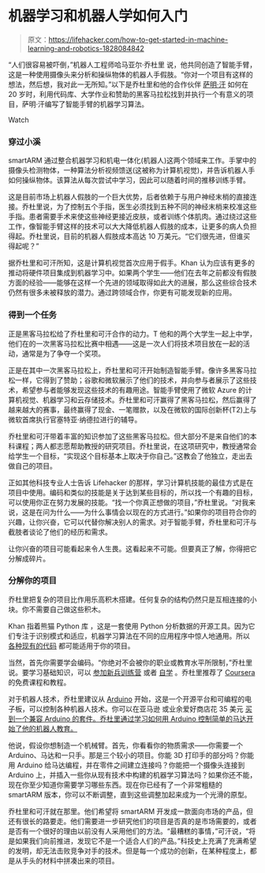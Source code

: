 # 机器学习和机器人学如何入门

> 原文：<https://lifehacker.com/how-to-get-started-in-machine-learning-and-robotics-1828084842>

“人们很容易被吓倒，”机器人工程师哈马亚尔·乔杜里 说，他共同创造了智能手臂，这是一种使用摄像头来分析和操纵物体的机器人手假肢。“你对一个项目有这样的想法，然后想，我对此一无所知。”以下是乔杜里和他的合作伙伴 [萨明·汗](https://www.linkedin.com/in/samin-khan/) 如何在 20 岁时，利用代码库、大学作业和赞助的黑客马拉松找到并执行一个有意义的项目，萨明·汗编写了智能手臂的机器学习算法。

Watch

### 穿过小溪

smartARM 通过整合机器学习和机电一体化(机器人)这两个领域来工作。手掌中的摄像头检测物体，一种算法分析视频馈送(这被称为计算机视觉)，并告诉机器人手如何操纵物体。该算法从每次尝试中学习，因此可以随着时间的推移训练手臂。

这是目前市场上机器人假肢的一个巨大优势，后者依赖于与用户神经末梢的直接连接。乔杜里说，为了控制五个手指，医生必须找到五种不同的神经末梢来校准这些手指。患者需要手术来使这些神经更接近皮肤，或者训练个体肌肉。通过绕过这些工作，像智能手臂这样的技术可以大大降低机器人假肢的成本，让更多的病人负担得起。乔杜里说，目前的机器人假肢成本高达 10 万美元。“它们很先进，但谁买得起呢？”

据乔杜里和可汗所知，这是计算机视觉首次应用于假手。Khan 认为应该有更多的推动将硬件项目集成到机器学习中。如果两个学生——他们在去年之前都没有假肢方面的经验——能够在这样一个先进的领域取得如此大的进展，那么这些综合技术仍然有很多未被释放的潜力。通过跨领域合作，你更有可能发现新的应用。

### 得到一个任务

正是黑客马拉松给了乔杜里和可汗合作的动力。T 他和的两个大学生一起上中学，他们在的一次黑客马拉松比赛中相遇——这是一次人们将技术项目放在一起的活动，通常是为了争夺一个奖项。

正是在其中一次黑客马拉松上，乔杜里和可汗开始制造智能手臂。像许多黑客马拉松一样，它得到了赞助；谷歌和微软展示了他们的技术，并向参与者展示了这些技术，希望参与者能够发现这些技术的有趣用途。智能手臂使用了微软 Azure 的计算机视觉、机器学习和云存储技术。乔杜里和可汗赢得了黑客马拉松，然后赢得了越来越大的赛事，最终赢得了现金、一笔赠款，以及在微软的国际创新杯(T2)上与微软首席执行官塞特亚·纳德拉进行的辅导。

乔杜里和可汗带着丰富的知识参加了这些黑客马拉松。但大部分不是来自他们的本科课程；两人都志愿帮助教授的研究项目。乔杜里说，在这项研究中，教授通常会给学生一个目标，“实现这个目标基本上取决于你自己。”这教会了他独立，走出去做自己的项目。

正如其他科技专业人士告诉 Lifehacker 的那样，学习计算机技能的最佳方式是在项目中使用。编码和类似的技能是关于达到某些目标的，所以找一个有趣的目标，可以使用你正在努力发展的技能。“找一个你真正想做的项目，”乔杜里说。“对我来说，这是在问为什么——为什么事情会以现在的方式进行。”如果你的项目符合你的兴趣，让你兴奋，它可以代替你解决别人的需求。对于智能手臂，乔杜里和可汗与截肢者谈论了他们的经历和需求。

让你兴奋的项目可能看起来令人生畏。这看起来不可能。但要真正了解，你得把它分解成碎片。

### **分解你的项目**

乔杜里把复杂的项目比作用乐高积木搭建。任何复杂的结构仍然只是互相连接的小块。你不需要自己做这些积木。

Khan 指着熊猫 Python 库 ，这是一套使用 Python 分析数据的开源工具。因为它们专注于识别模式和适应，机器学习算法在不同的应用程序中惊人地通用。所以 [各种现有的代码](https://lifehacker.com/these-data-sets-are-just-waiting-for-your-next-creative-1826947365) 都可能适用于你的项目。

当然，首先你需要学会编码。“你绝对不会被你的职业或教育水平所限制，”乔杜里说。要学习基础知识，可以 [参加新兵训练营](https://lifehacker.com/how-a-coding-boot-camp-works-1828026066) 或者 [自学](https://lifehacker.com/top-10-ways-to-teach-yourself-to-code-1684250889) 。乔杜里推荐了 [Coursera](https://www.coursera.org/) 的免费课程和教程。

对于机器人技术，乔杜里建议从 [Arduino](https://www.arduino.cc/en/Guide/Introduction) 开始，这是一个开源平台和可编程的电子板，可以控制各种机器人技术。你可以在亚马逊 或业余爱好商店花 35 美元 [买到一个兼容 Arduino 的套件。乔杜里通过学习如何用 Arduino 控制简单的马达开始了他的机器人教育。](https://www.amazon.com/EL-KIT-003-Project-Starter-Tutorial-Arduino/dp/B01D8KOZF4/?asc_campaign=InlineText&asc_refurl=https://lifehacker.com/how-to-get-started-in-machine-learning-and-robotics-1828084842&asc_source=&tag=kinjalifehackerlink-20)

他说，假设你想制造一个机械臂。首先，你看看你的物质需求——你需要一个 Arduino、马达和一只手。那是三个较小的项目。你能 3D 打印手的部分吗？你能用 Arduino 给马达编程，并在零件之间建立连接吗？你能把一个摄像头连接到 Arduino 上，并插入一些你从现有技术中构建的机器学习算法吗？如果你还不能，现在你至少知道你需要学习哪些东西。现在你已经有了一个非常粗糙的 smartARM 版本，你可以不断调整，直到这些调整加起来成为一个光滑的原型。

乔杜里和可汗就在那里。他们希望将 smartARM 开发成一款面向市场的产品，但还有很长的路要走。他们需要进一步研究他们的项目是否真的是市场需要的，或者是否有一个很好的理由以前没有人采用他们的方法。“最糟糕的事情，”可汗说，“将是如果我们向前推进，发现它不是一个适合人们的产品。”科技史上充满了充满希望的发明，却无法击败竞争对手的技术。但是每一个成功的创新，在某种程度上，都是从手头的材料中拼凑出来的项目。